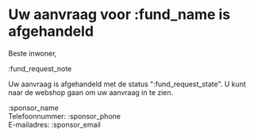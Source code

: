 # Uw aanvraag voor :fund_name is afgehandeld

Beste inwoner,
&nbsp;  

:fund_request_note
&nbsp;  

Uw aanvraag is afgehandeld met de status ":fund_request_state". 
U kunt naar de webshop gaan om uw aanvraag in te zien.
&nbsp;

:sponsor_name
&nbsp;  
Telefoonnummer: :sponsor_phone
&nbsp;  
E-mailadres: :sponsor_email